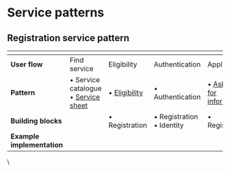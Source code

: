 # Service patterns

## Registration service pattern

<table data-header-hidden><thead><tr><th width="212"></th><th></th><th></th><th></th><th></th><th></th></tr></thead><tbody><tr><td><strong>User flow</strong></td><td>Find service</td><td>Eligibility</td><td>Authentication</td><td>Application</td><td>Confirmation</td></tr><tr><td><strong>Pattern</strong></td><td>• Service catalogue<br>• <a href="service-sheet.md">Service sheet</a></td><td>• <a href="check-a-users-eligibility.md">Eligibility</a></td><td>• Authentication</td><td>• <a href="asking-users-for-information.md">Asking for information</a></td><td>• Confirmation</td></tr><tr><td><strong>Building blocks</strong></td><td></td><td>• Registration</td><td>• Registration<br>• Identity</td><td>• Registration</td><td></td></tr><tr><td><strong>Example implementation</strong></td><td></td><td></td><td></td><td></td><td></td></tr></tbody></table>



\
